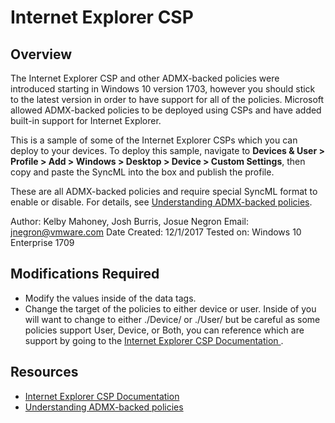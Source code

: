 # Internet Explorer CSP

## Overview
<!-- Summary Start -->
The Internet Explorer CSP and other ADMX-backed policies were introduced starting in Windows 10 version 1703, however you should stick to the latest version in order to have support for all of the policies. Microsoft allowed ADMX-backed policies to be deployed using CSPs and have added built-in support for Internet Explorer. 

This is a sample of some of the Internet Explorer CSPs which you can deploy to your devices. To deploy this sample, navigate to **Devices & User > Profile > Add > Windows > Desktop > Device > Custom Settings**, then copy and paste the SyncML into the box and publish the profile.

These are all ADMX-backed policies and require special SyncML format to enable or disable. For details, see [Understanding ADMX-backed policies](https://docs.microsoft.com/en-us/windows/client-management/mdm/understanding-admx-backed-policies).

Author: Kelby Mahoney, Josh Burris, Josue Negron
Email: jnegron@vmware.com
Date Created: 12/1/2017
Tested on: Windows 10 Enterprise 1709
<!-- Summary End -->
	
## Modifications Required
- Modify the values inside of the data tags. 
- Change the target of the policies to either device or user. Inside of <LocURI> you will want to change to either ./Device/ or ./User/ but be careful as some policies support User, Device, or Both, you can reference which are support by going to the [Internet Explorer CSP Documentation ](https://docs.microsoft.com/en-us/windows/client-management/mdm/policy-csp-internetexplorer). 

## Resources
- [Internet Explorer CSP Documentation ](https://docs.microsoft.com/en-us/windows/client-management/mdm/policy-csp-internetexplorer)
- [Understanding ADMX-backed policies](https://docs.microsoft.com/en-us/windows/client-management/mdm/understanding-admx-backed-policies)



